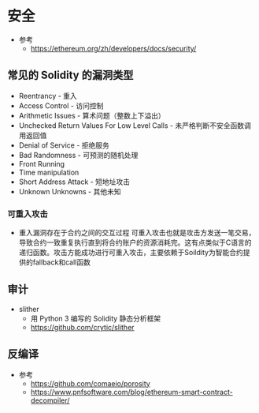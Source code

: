 # 安全
- 参考
    - https://ethereum.org/zh/developers/docs/security/
## 常见的 Solidity 的漏洞类型
- Reentrancy - 重入
- Access Control - 访问控制
- Arithmetic Issues - 算术问题（整数上下溢出）
- Unchecked Return Values For Low Level Calls - 未严格判断不安全函数调用返回值
- Denial of Service - 拒绝服务
- Bad Randomness - 可预测的随机处理
- Front Running
- Time manipulation
- Short Address Attack - 短地址攻击
- Unknown Unknowns - 其他未知

### 可重入攻击
- 重入漏洞存在于合约之间的交互过程
可重入攻击也就是攻击方发送一笔交易，导致合约一致重复执行直到将合约账户的资源消耗完。这有点类似于C语言的递归函数。攻击方能成功进行可重入攻击，主要依赖于Soildity为智能合约提供的fallback和call函数

## 审计
- slither
    - 用 Python 3 编写的 Solidity 静态分析框架
    - https://github.com/crytic/slither

## 反编译
- 参考
    - https://github.com/comaeio/porosity
    - https://www.pnfsoftware.com/blog/ethereum-smart-contract-decompiler/